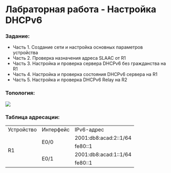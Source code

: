 # Лабраторная работа - Настройка DHCPv6


###  Задание:

+ Часть 1. Создание сети и настройка основных параметров устройства
+ Часть 2. Проверка назначения адреса SLAAC от R1
+ Часть 3. Настройка и проверка сервера DHCPv6 без гражданства на R1
+ Часть 4. Настройка и проверка состояния DHCPv6 сервера на R1
+ Часть 5. Настройка и проверка DHCPv6 Relay на R2



### Топология:

![](./imgs/tp1.png)

### Таблица адресации:

<table>

<tr>
	<td>Устройство</td>
	<td>Интерфейс</td>
	<td>IPv6-адрес</td>
</tr>

<tr>
        <td rowspan="4">R1</td>
        <td rowspan="2">E0/0</td>
	 <td>2001:db8:acad:2::1/64</td>
</tr>

<tr>
	 <td>fe80::1</td>
</tr>

<tr>
        <td rowspan="2">E0/1</td>
	 <td>2001:db8:acad:1::1/64</td>
</tr>

<tr>
	 <td>fe80::1</td>
</tr>




</table>